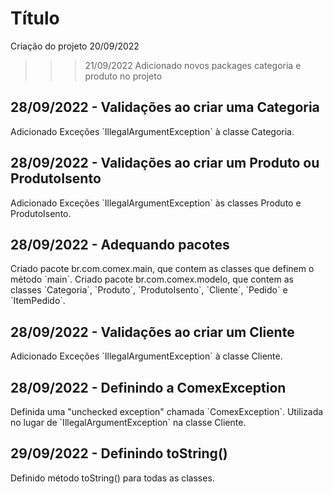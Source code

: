 <h1>Título</h1>

Criação do projeto 20/09/2022

>>> 21/09/2022
Adicionado novos packages categoria e produto no projeto

<h2>28/09/2022 - Validações ao criar uma Categoria</h2>
Adicionado Exceções `IllegalArgumentException` à classe Categoria.

<h2>28/09/2022 - Validações ao criar um Produto ou ProdutoIsento</h2>
Adicionado Exceções `IllegalArgumentException` às classes Produto e ProdutoIsento.

<h2>28/09/2022 - Adequando pacotes</h2>
Criado pacote br.com.comex.main, que contem as classes que definem o método `main`.
Criado pacote br.com.comex.modelo, que contem as classes `Categoria`, `Produto`, `ProdutoIsento`, `Cliente`, `Pedido` e `ItemPedido`.

<h2>28/09/2022 - Validações ao criar um Cliente</h2>
Adicionado Exceções `IllegalArgumentException` à classe Cliente.

<h2>28/09/2022 - Definindo a ComexException</h2>
Definida uma "unchecked exception" chamada `ComexException`.
Utilizada no lugar de `IllegalArgumentException` na classe Cliente.

<h2>29/09/2022 - Definindo toString()</h2>
Definido método toString() para todas as classes.